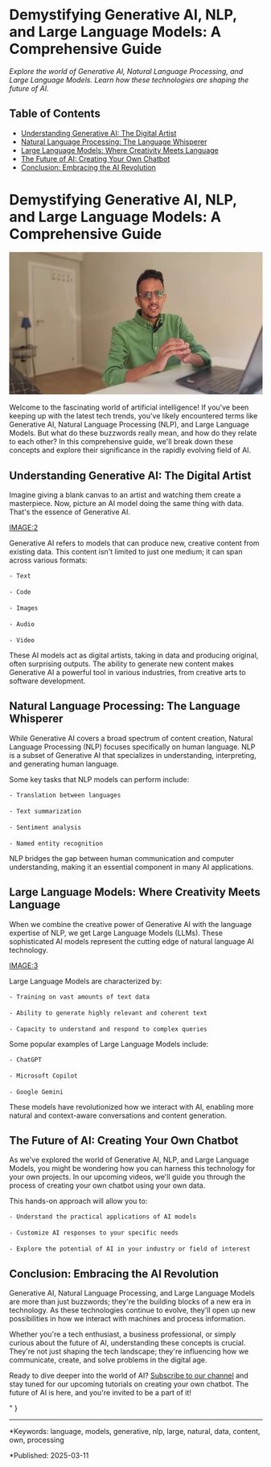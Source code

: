 # Demystifying Generative AI, NLP, and Large Language Models: A Comprehensive Guide

_Explore the world of Generative AI, Natural Language Processing, and Large Language Models. Learn how these technologies are shaping the future of AI._

## Table of Contents

- [Understanding Generative AI: The Digital Artist](#understanding-generative-ai:-the-digital-artist)
- [Natural Language Processing: The Language Whisperer](#natural-language-processing:-the-language-whisperer)
- [Large Language Models: Where Creativity Meets Language](#large-language-models:-where-creativity-meets-language)
- [The Future of AI: Creating Your Own Chatbot](#the-future-of-ai:-creating-your-own-chatbot)
- [Conclusion: Embracing the AI Revolution](#conclusion:-embracing-the-ai-revolution)


# Demystifying Generative AI, NLP, and Large Language Models: A Comprehensive Guide



<img src="image_0.jpg">

Welcome to the fascinating world of artificial intelligence! If you've been keeping up with the latest tech trends, you've likely encountered terms like Generative AI, Natural Language Processing (NLP), and Large Language Models. But what do these buzzwords really mean, and how do they relate to each other? In this comprehensive guide, we'll break down these concepts and explore their significance in the rapidly evolving field of AI.



## Understanding Generative AI: The Digital Artist



Imagine giving a blank canvas to an artist and watching them create a masterpiece. Now, picture an AI model doing the same thing with data. That's the essence of Generative AI.



<IMAGE:2>

Generative AI refers to models that can produce new, creative content from existing data. This content isn't limited to just one medium; it can span across various formats:




    - Text

    - Code

    - Images

    - Audio

    - Video




These AI models act as digital artists, taking in data and producing original, often surprising outputs. The ability to generate new content makes Generative AI a powerful tool in various industries, from creative arts to software development.



## Natural Language Processing: The Language Whisperer



While Generative AI covers a broad spectrum of content creation, Natural Language Processing (NLP) focuses specifically on human language. NLP is a subset of Generative AI that specializes in understanding, interpreting, and generating human language.



Some key tasks that NLP models can perform include:




    - Translation between languages

    - Text summarization

    - Sentiment analysis

    - Named entity recognition




NLP bridges the gap between human communication and computer understanding, making it an essential component in many AI applications.



## Large Language Models: Where Creativity Meets Language



When we combine the creative power of Generative AI with the language expertise of NLP, we get Large Language Models (LLMs). These sophisticated AI models represent the cutting edge of natural language AI technology.



<IMAGE:3>

Large Language Models are characterized by:




    - Training on vast amounts of text data

    - Ability to generate highly relevant and coherent text

    - Capacity to understand and respond to complex queries




Some popular examples of Large Language Models include:




    - ChatGPT

    - Microsoft Copilot

    - Google Gemini




These models have revolutionized how we interact with AI, enabling more natural and context-aware conversations and content generation.



## The Future of AI: Creating Your Own Chatbot



As we've explored the world of Generative AI, NLP, and Large Language Models, you might be wondering how you can harness this technology for your own projects. In our upcoming videos, we'll guide you through the process of creating your own chatbot using your own data.



This hands-on approach will allow you to:




    - Understand the practical applications of AI models

    - Customize AI responses to your specific needs

    - Explore the potential of AI in your industry or field of interest




## Conclusion: Embracing the AI Revolution



Generative AI, Natural Language Processing, and Large Language Models are more than just buzzwords; they're the building blocks of a new era in technology. As these technologies continue to evolve, they'll open up new possibilities in how we interact with machines and process information.



Whether you're a tech enthusiast, a business professional, or simply curious about the future of AI, understanding these concepts is crucial. They're not just shaping the tech landscape; they're influencing how we communicate, create, and solve problems in the digital age.



Ready to dive deeper into the world of AI? <a href='#'>Subscribe to our channel</a> and stay tuned for our upcoming tutorials on creating your own chatbot. The future of AI is here, and you're invited to be a part of it!


"
}

---

*Keywords: language, models, generative, nlp, large, natural, data, content, own, processing

*Published: 2025-03-11

